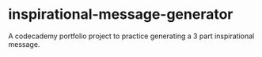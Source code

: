# inspirational-message-generator
A codecademy portfolio project to practice generating a 3 part inspirational message.